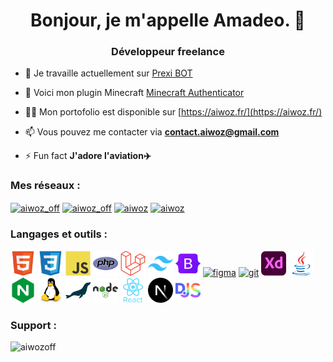 <h1 align="center">Bonjour, je m'appelle Amadeo. 👋</h1>
<h3 align="center">Développeur freelance</h3>

- 🔭 Je travaille actuellement sur [Prexi BOT](https://prexibot.fr)

- 🤝 Voici mon plugin Minecraft [Minecraft Authenticator](https://www.spigotmc.org/resources/authors/aiwoz.858299/)

- 👨‍💻 Mon portofolio est disponible sur [https://aiwoz.fr/](https://aiwoz.fr/)

- 📫 Vous pouvez me contacter via **contact.aiwoz@gmail.com**

- ⚡ Fun fact **J'adore l'aviation✈️**

<h3 align="left">Mes réseaux :</h3>
<p align="left">
<a href="https://twitter.com/aiwoz_off" target="blank"><img align="center" src="https://raw.githubusercontent.com/rahuldkjain/github-profile-readme-generator/master/src/images/icons/Social/twitter.svg" alt="aiwoz_off" height="30" width="40" /></a>
<a href="https://instagram.com/aiwoz_off" target="blank"><img align="center" src="https://raw.githubusercontent.com/rahuldkjain/github-profile-readme-generator/master/src/images/icons/Social/instagram.svg" alt="aiwoz_off" height="30" width="40" /></a>
<a href="https://www.youtube.com/c/aiwoz" target="blank"><img align="center" src="https://raw.githubusercontent.com/rahuldkjain/github-profile-readme-generator/master/src/images/icons/Social/youtube.svg" alt="aiwoz" height="30" width="40" /></a>
<a href="https://discord.gg/aiwoz" target="blank"><img align="center" src="https://raw.githubusercontent.com/rahuldkjain/github-profile-readme-generator/master/src/images/icons/Social/discord.svg" alt="aiwoz" height="30" width="40" /></a>
</p>

<h3 align="left">Langages et outils :</h3>
<p align="left">
  <a href="https://www.w3.org/html/" target="_blank" rel="noreferrer"><img src="https://raw.githubusercontent.com/devicons/devicon/refs/heads/master/icons/html5/html5-original.svg" alt="html5" width="40" height="40"/></a>
  <a href="https://www.w3schools.com/css/" target="_blank" rel="noreferrer"><img src="https://raw.githubusercontent.com/devicons/devicon/refs/heads/master/icons/css3/css3-original.svg" alt="css3" width="40" height="40"/></a>
  <a href="https://developer.mozilla.org/en-US/docs/Web/JavaScript" target="_blank" rel="noreferrer"><img src="https://raw.githubusercontent.com/devicons/devicon/master/icons/javascript/javascript-original.svg" alt="javascript" width="40" height="40"/></a>
  <a href="https://www.php.net" target="_blank" rel="noreferrer"><img src="https://raw.githubusercontent.com/devicons/devicon/master/icons/php/php-original.svg" alt="php" width="40" height="40"/></a>
  <a href="https://laravel.com/" target="_blank" rel="noreferrer"><img src="https://raw.githubusercontent.com/devicons/devicon/refs/heads/master/icons/laravel/laravel-original.svg" alt="laravel" width="40" height="40"/></a>
  <a href="https://tailwindcss.com/" target="_blank" rel="noreferrer"><img src="https://raw.githubusercontent.com/devicons/devicon/refs/heads/master/icons/tailwindcss/tailwindcss-original.svg" alt="tailwind" width="40" height="40"/></a>
  <a href="https://getbootstrap.com" target="_blank" rel="noreferrer"><img src="https://raw.githubusercontent.com/devicons/devicon/refs/heads/master/icons/bootstrap/bootstrap-original.svg" alt="bootstrap" width="40" height="40"/></a>
  <a href="https://www.figma.com/" target="_blank" rel="noreferrer"><img src="https://www.vectorlogo.zone/logos/figma/figma-icon.svg" alt="figma" width="40" height="40"/></a>
  <a href="https://git-scm.com/" target="_blank" rel="noreferrer"><img src="https://www.vectorlogo.zone/logos/git-scm/git-scm-icon.svg" alt="git" width="40" height="40"/></a>
  <a href="https://www.adobe.com/products/xd.html" target="_blank" rel="noreferrer"><img src="https://raw.githubusercontent.com/devicons/devicon/6910f0503efdd315c8f9b858234310c06e04d9c0/icons/xd/xd-original.svg" alt="xd" width="40" height="40"/></a>
  <a href="https://www.java.com" target="_blank" rel="noreferrer"><img src="https://raw.githubusercontent.com/devicons/devicon/master/icons/java/java-original.svg" alt="java" width="40" height="40"/></a>
  <a href="https://www.nginx.com" target="_blank" rel="noreferrer"><img src="https://raw.githubusercontent.com/devicons/devicon/master/icons/nginx/nginx-original.svg" alt="nginx" width="40" height="40"/></a>
  <a href="https://www.linux.org/" target="_blank" rel="noreferrer"><img src="https://raw.githubusercontent.com/devicons/devicon/master/icons/linux/linux-original.svg" alt="linux" width="40" height="40"/></a>
  <a href="https://mariadb.org/" target="_blank" rel="noreferrer"><img src="https://raw.githubusercontent.com/devicons/devicon/6910f0503efdd315c8f9b858234310c06e04d9c0/icons/mariadb/mariadb-original.svg" alt="mariadb" width="40" height="40"/></a>
  <a href="https://nodejs.org" target="_blank" rel="noreferrer"><img src="https://raw.githubusercontent.com/devicons/devicon/master/icons/nodejs/nodejs-original-wordmark.svg" alt="nodejs" width="40" height="40"/></a>
  <a href="https://reactjs.org/" target="_blank" rel="noreferrer"><img src="https://raw.githubusercontent.com/devicons/devicon/master/icons/react/react-original-wordmark.svg" alt="react" width="40" height="40"/></a>
  <a href="https://nextjs.org/" target="_blank" rel="noreferrer"><img src="https://raw.githubusercontent.com/devicons/devicon/refs/heads/master/icons/nextjs/nextjs-original.svg" alt="nodejs" width="40" height="40"/></a>
  <a href="https://discord.js.org/" target="_blank" rel="noreferrer"><img src="https://raw.githubusercontent.com/devicons/devicon/refs/heads/master/icons/discordjs/discordjs-original.svg" alt="discordjs" width="40" height="40"/></a>
</p>

<h3 align="left">Support :</h3>
<p><a href="https://www.buymeacoffee.com/aiwozoff"> <img align="left" src="https://cdn.buymeacoffee.com/buttons/v2/default-yellow.png" height="50" width="210" alt="aiwozoff" /></a></p>
